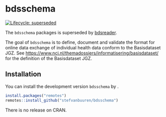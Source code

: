 
<!-- README.md is generated from README.Rmd. Please edit that file -->

# bdsschema

<!-- badges: start -->

[![Lifecycle:
superseded](https://img.shields.io/badge/lifecycle-superseded-blue.svg)](https://lifecycle.r-lib.org/articles/stages.html#superseded)
<!-- badges: end -->

The `bdsschema` packages is superseded by
[bdsreader](https://github.com/growthcharts/bdsreader).

The goal of `bdsschema` is to define, document and validate the format
for online data exchange of individual health data conform to the
Basisdataset JGZ. See
<https://www.ncj.nl/themadossiers/informatisering/basisdataset/> for the
definition of the Basisdataset JGZ.

## Installation

You can install the development version `bdsschema` by .

``` r
install.packages("remotes")
remotes::install_github("stefvanbuuren/bdsschema")
```

There is no release on CRAN.

